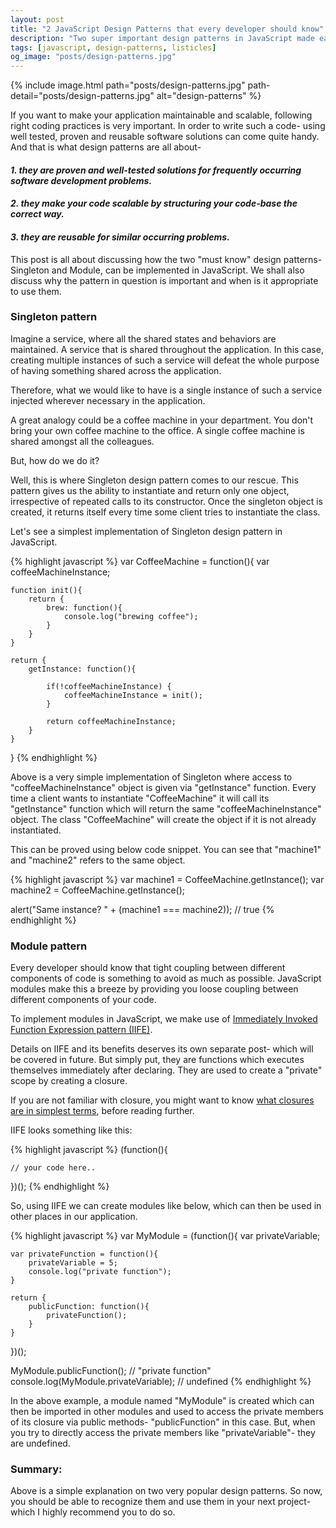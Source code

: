 ```yaml
---
layout: post
title: "2 JavaScript Design Patterns that every developer should know"
description: "Two super important design patterns in JavaScript made easy to learn and implement."
tags: [javascript, design-patterns, listicles]
og_image: "posts/design-patterns.jpg"
---
```


{% include image.html path="posts/design-patterns.jpg" path-detail="posts/design-patterns.jpg" alt="design-patterns" %}


If you want to make your application maintainable and scalable, following right coding practices is very important. In order to write such a code- using well tested, proven and reusable software solutions can come quite handy. And that is what design patterns are all about-

#### *1. they are proven and well-tested solutions for frequently occurring software development problems.*

#### *2. they make your code scalable by structuring your code-base the correct way.*

#### *3. they are reusable for similar occurring problems.*

This post is all about discussing how the two "must know" design patterns- Singleton and Module, can be implemented in JavaScript. We shall also discuss why the pattern in question is important and when is it appropriate to use them.

### Singleton pattern
Imagine a service, where all the shared states and behaviors are maintained. A service that is shared throughout the application. In this case, creating multiple instances of such a service will defeat the whole purpose of having something shared across the application.

Therefore, what we would like to have is a single instance of such a service injected wherever necessary in the application. 

A great analogy could be a coffee machine in your department. You don't bring your own coffee machine to the office. A single coffee machine is shared amongst all the colleagues.

But, how do we do it?

Well, this is where Singleton design pattern comes to our rescue. This pattern gives us the ability to instantiate and return only one object, irrespective of repeated calls to its constructor. Once the singleton object is created, it returns itself every time some client tries to instantiate the class.

Let's see a simplest implementation of Singleton design pattern in JavaScript.


{% highlight javascript %}
var CoffeeMachine = function(){
	var coffeeMachineInstance;

	function init(){
		return {
			brew: function(){
				console.log("brewing coffee");
			}
		}
	}
	
	return {
		getInstance: function(){
		
			if(!coffeeMachineInstance) {
				coffeeMachineInstance = init();
			}
			
			return coffeeMachineInstance;
		}
	}
}
{% endhighlight %}


Above is a very simple implementation of Singleton where access to "coffeeMachineInstance" object is given via "getInstance" function. Every time a client wants to instantiate "CoffeeMachine" it will call its "getInstance" function which will return the same "coffeeMachineInstance" object. The class "CoffeeMachine" will create the object if it is not already instantiated.

This can be proved using below code snippet. You can see that "machine1" and "machine2" refers to the same object.

{% highlight javascript %}
var machine1 = CoffeeMachine.getInstance();
var machine2 = CoffeeMachine.getInstance();
 
alert("Same instance? " + (machine1 === machine2)); // true
{% endhighlight %}


### Module pattern
Every developer should know that tight coupling between different components of code is something to avoid as much as possible. JavaScript modules make this a breeze by providing you loose coupling between different components of your code.

To implement modules in JavaScript, we make use of [Immediately Invoked Function Expression pattern (IIFE)](http://stackoverflow.com/questions/8228281/what-is-the-function-construct-in-javascript). 

Details on IIFE and its benefits deserves its own separate post- which will be covered in future. But simply put, they are functions which executes themselves immediately after declaring. They are used to create a "private" scope by creating a closure. 

If you are not familiar with closure, you might want to know [what closures are in simplest terms](http://ngninja.com/posts/javascript-closures-made-super-easy), before reading further.

IIFE looks something like this:

{% highlight javascript %}
(function(){
	
	// your code here..

})();
{% endhighlight %}


So, using IIFE we can create modules like below, which can then be used in other places in our application.


{% highlight javascript %}
var MyModule = (function(){
	var privateVariable;
	
	var privateFunction = function(){
		privateVariable = 5;
		console.log("private function");
	}

	return {
		publicFunction: function(){
			privateFunction();
		}
	}

})();

MyModule.publicFunction(); // "private function"
console.log(MyModule.privateVariable);  // undefined
{% endhighlight %}

In the above example, a module named "MyModule" is created which can then be imported in other modules and used to access the private members of its closure via public methods- "publicFunction" in this case. But, when you try to directly access the private members like "privateVariable"- they are undefined.


### Summary:
Above is a simple explanation on two very popular design patterns. So now, you should be able to recognize them and use them in your next project- which I highly recommend you to do so.







